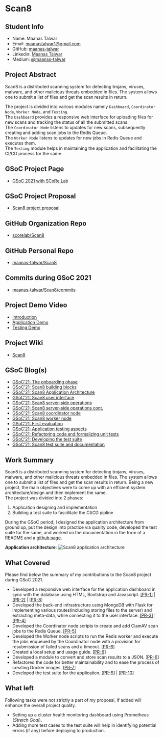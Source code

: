 # Scan8

## Student Info
* Name: Maanas Talwar
* Email: maanastalwar1@gmail.com
* GitHub: [maanas-talwar](https://github.com/maanas-talwar)
* Linkedin: [Maanas Talwar](https://www.linkedin.com/in/maanas-talwar/)
* Medium: [@maanas-talwar](https://medium.com/@maanas-talwar)

## Project Abstract
Scan8 is a distributed scanning system for detecting trojans, viruses, malware, and other malicious threats embedded in files. The system allows one to submit a list of files and get the scan results in return.  

The project is divided into various modules namely ```Dashboard```, ```Coordinator Node```, ```Worker Node```, and ```Testing```.  
The ```Dashboard``` provides a responsive web interface for uploading files for new scans and tracking the status of all the submitted scans.  
The ```Coordinator Node``` listens to updates for new scans, subsequently creating and adding scan jobs to the Redis Queue.  
The ```Worker Node``` listens to updates for new jobs in Redis Queue and executes them.  
The ```Testing``` module helps in maintaining the application and facilitating the CI/CD process for the same.


## GSoC Project Page
* [GSoC 2021 with SCoRe Lab](https://summerofcode.withgoogle.com/projects/#6676343485366272)

## GSoC Project Proposal
* [Scan8 project proposal](https://drive.google.com/file/d/1KC0fnGLpaqUaH5kz2LviQ5jYkHOkmMIq/view?usp=sharing)

## GitHub Organization Repo
* [scorelab/Scan8](https://github.com/scorelab/Scan8)

## GitHub Personal Repo
* [maanas-talwar/Scan8](https://github.com/maanas-talwar/Scan8)

## Commits during GSoC 2021
* [maanas-talwar/Scan8/commits](https://github.com/maanas-talwar/Scan8/commits/main?author=maanas-talwar)

## Project Demo Video
* [Introduction](https://drive.google.com/file/d/16oXRxPhDIK1QnPnjoJig_SXpZj8Lj-mq/view?usp=sharing)
* [Application Demo](https://drive.google.com/file/d/1TblQdpIAS4VybZzgb2ORfmJiXs_McVrO/view?usp=sharing)
* [Testing Demo](https://drive.google.com/file/d/1CTvLrD_fSdq6xxXabgkLGOPs3jDLwPrT/view?usp=sharing)

## Project Wiki
* [Scan8](https://maanas-talwar.github.io/Scan8/)

## GSoC Blog(s)
* [GSoC’21: The onboarding phase](https://medium.com/scorelab/gsoc21-the-onboarding-phase-71d5e82892d6)
* [GSoC’21: Scan8 building blocks](https://medium.com/scorelab/gsoc21-scan8-building-blocks-d26c1b2c2c9b)
* [GSoC’21: Scan8 Application Architecture](https://medium.com/scorelab/gsoc21-scan8-application-architecture-bfbf53714645)
* [GSoC’21: Scan8 user interface](https://medium.com/scorelab/gsoc21-scan8-user-interface-2331eeea4272)
* [GSoC’21: Scan8 server-side operations](https://medium.com/scorelab/gsoc21-scan8-server-side-operations-baf9c5d57ed0)
* [GSoC’21: Scan8 server-side operations cont.](https://medium.com/scorelab/gsoc21-scan8-server-side-operations-cont-22cf42290212)
* [GSoC’21: Scan8 coordinator node](https://medium.com/scorelab/gsoc21-scan8-coordinator-node-70143adadafc)
* [GSoC’21: Scan8 worker node](https://medium.com/scorelab/gsoc21-scan8-worker-node-e53c45137648)
* [GSoC’21: First evaluation](https://medium.com/scorelab/gsoc21-first-evaluation-5ad6b2248234)
* [GSoC’21: Application testing aspects](https://medium.com/scorelab/gsoc21-application-testing-aspects-e12aa11019a)
* [GSoC’21: Refactoring code and formalizing unit tests](https://medium.com/scorelab/gsoc21-refactoring-code-and-formalizing-unit-tests-dd337f9352e1)
* [GSoC’21: Developing the test suite](https://medium.com/scorelab/gsoc21-developing-the-test-suite-56c1f69bedb3)
* [GSoC’21: Scan8 test suite and documentation](https://medium.com/scorelab/gsoc21-scan8-test-suite-and-documentation-a999d9fbc26e)

## Work Summary
Scan8 is a distributed scanning system for detecting trojans, viruses, malware, and other malicious threats embedded in files. The system allows one to submit a list of files and get the scan results in return. Being a new project, the main objectives were to come up with an efficient system architecture/design and then implement the same.  
The project was divided into 2 phases: 
1. Application designing and implementation
2. Building a test suite to fascilitate the CI/CD pipline

During the GSoC period, I designed the application architecture from ground up, put the design into practice via quality code, developed the test suite for the same, and worked on the documentation in the form of a README and a [github page](https://maanas-talwar.github.io/Scan8/).  

**Application architecture**:
![Scan8 application architecture](https://user-images.githubusercontent.com/54113320/129450716-b98cd6ae-f2b9-4e5f-9fb6-fc8c96b0ee47.png)

## What Covered
Please find below the summary of my contributions to the Scan8 project during GSoC 2021.
* Developed a responsive web interface for the application dashboard in sync with the database using HTML, Bootstrap and Javascript. [[PR-1]](https://github.com/scorelab/Scan8/pull/34) | [[PR-2]](https://github.com/scorelab/Scan8/pull/35) | [[PR-8](https://github.com/scorelab/Scan8/pull/61)]
* Developed the back-end infrastructure using MongoDB with Flask for implementing various routes(including storing files to the server) and extracting meta-data, while connecting it to the user interface. [[PR-3]](https://github.com/scorelab/Scan8/pull/37) | [[PR-4]](https://github.com/scorelab/Scan8/pull/44)
* Developed the Coordinator node scripts to create and add ClamAV scan jobs to the Redis Queue. [[PR-5]](https://github.com/scorelab/Scan8/pull/48)
* Developed the Worker node scripts to run the Redis worker and execute the jobs enqueued by the Coordinator node with a provision for resubmission of failed scans and a timeout. [[PR-6](https://github.com/scorelab/Scan8/pull/53)]
* Created a local setup and usage guide. [[PR-6](https://github.com/scorelab/Scan8/pull/53)]
* Developed a module to convert and store scan results to a JSON. [[PR-6](https://github.com/scorelab/Scan8/pull/53)]
* Refactored the code for better maintainability and to ease the process of creating Docker images. [[PR-7](https://github.com/scorelab/Scan8/pull/56)]
* Developed the test suite for the application. [[PR-9](https://github.com/scorelab/Scan8/pull/65)] | [[PR-10](https://github.com/scorelab/Scan8/pull/69)]

## What left
Following tasks were not strictly a part of my proposal, if added will enhance the overall project quality.
* Setting up a cluster health monitoring dashboard using Prometheus (*Stretch Goal*).
* Adding more test cases to the test suite will help in identifying potential errors (if any) before deploying to production.
